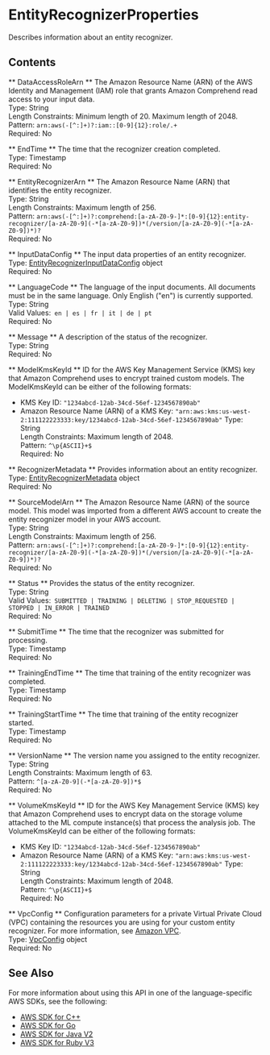 # EntityRecognizerProperties<a name="API_EntityRecognizerProperties"></a>

Describes information about an entity recognizer\.

## Contents<a name="API_EntityRecognizerProperties_Contents"></a>

 ** DataAccessRoleArn **   <a name="comprehend-Type-EntityRecognizerProperties-DataAccessRoleArn"></a>
 The Amazon Resource Name \(ARN\) of the AWS Identity and Management \(IAM\) role that grants Amazon Comprehend read access to your input data\.  
Type: String  
Length Constraints: Minimum length of 20\. Maximum length of 2048\.  
Pattern: `arn:aws(-[^:]+)?:iam::[0-9]{12}:role/.+`   
Required: No

 ** EndTime **   <a name="comprehend-Type-EntityRecognizerProperties-EndTime"></a>
The time that the recognizer creation completed\.  
Type: Timestamp  
Required: No

 ** EntityRecognizerArn **   <a name="comprehend-Type-EntityRecognizerProperties-EntityRecognizerArn"></a>
The Amazon Resource Name \(ARN\) that identifies the entity recognizer\.  
Type: String  
Length Constraints: Maximum length of 256\.  
Pattern: `arn:aws(-[^:]+)?:comprehend:[a-zA-Z0-9-]*:[0-9]{12}:entity-recognizer/[a-zA-Z0-9](-*[a-zA-Z0-9])*(/version/[a-zA-Z0-9](-*[a-zA-Z0-9])*)?`   
Required: No

 ** InputDataConfig **   <a name="comprehend-Type-EntityRecognizerProperties-InputDataConfig"></a>
The input data properties of an entity recognizer\.  
Type: [EntityRecognizerInputDataConfig](API_EntityRecognizerInputDataConfig.md) object  
Required: No

 ** LanguageCode **   <a name="comprehend-Type-EntityRecognizerProperties-LanguageCode"></a>
 The language of the input documents\. All documents must be in the same language\. Only English \("en"\) is currently supported\.  
Type: String  
Valid Values:` en | es | fr | it | de | pt`   
Required: No

 ** Message **   <a name="comprehend-Type-EntityRecognizerProperties-Message"></a>
 A description of the status of the recognizer\.  
Type: String  
Required: No

 ** ModelKmsKeyId **   <a name="comprehend-Type-EntityRecognizerProperties-ModelKmsKeyId"></a>
ID for the AWS Key Management Service \(KMS\) key that Amazon Comprehend uses to encrypt trained custom models\. The ModelKmsKeyId can be either of the following formats:   
+ KMS Key ID: `"1234abcd-12ab-34cd-56ef-1234567890ab"` 
+ Amazon Resource Name \(ARN\) of a KMS Key: `"arn:aws:kms:us-west-2:111122223333:key/1234abcd-12ab-34cd-56ef-1234567890ab"` 
Type: String  
Length Constraints: Maximum length of 2048\.  
Pattern: `^\p{ASCII}+$`   
Required: No

 ** RecognizerMetadata **   <a name="comprehend-Type-EntityRecognizerProperties-RecognizerMetadata"></a>
 Provides information about an entity recognizer\.  
Type: [EntityRecognizerMetadata](API_EntityRecognizerMetadata.md) object  
Required: No

 ** SourceModelArn **   <a name="comprehend-Type-EntityRecognizerProperties-SourceModelArn"></a>
The Amazon Resource Name \(ARN\) of the source model\. This model was imported from a different AWS account to create the entity recognizer model in your AWS account\.  
Type: String  
Length Constraints: Maximum length of 256\.  
Pattern: `arn:aws(-[^:]+)?:comprehend:[a-zA-Z0-9-]*:[0-9]{12}:entity-recognizer/[a-zA-Z0-9](-*[a-zA-Z0-9])*(/version/[a-zA-Z0-9](-*[a-zA-Z0-9])*)?`   
Required: No

 ** Status **   <a name="comprehend-Type-EntityRecognizerProperties-Status"></a>
Provides the status of the entity recognizer\.  
Type: String  
Valid Values:` SUBMITTED | TRAINING | DELETING | STOP_REQUESTED | STOPPED | IN_ERROR | TRAINED`   
Required: No

 ** SubmitTime **   <a name="comprehend-Type-EntityRecognizerProperties-SubmitTime"></a>
The time that the recognizer was submitted for processing\.  
Type: Timestamp  
Required: No

 ** TrainingEndTime **   <a name="comprehend-Type-EntityRecognizerProperties-TrainingEndTime"></a>
The time that training of the entity recognizer was completed\.  
Type: Timestamp  
Required: No

 ** TrainingStartTime **   <a name="comprehend-Type-EntityRecognizerProperties-TrainingStartTime"></a>
The time that training of the entity recognizer started\.  
Type: Timestamp  
Required: No

 ** VersionName **   <a name="comprehend-Type-EntityRecognizerProperties-VersionName"></a>
The version name you assigned to the entity recognizer\.  
Type: String  
Length Constraints: Maximum length of 63\.  
Pattern: `^[a-zA-Z0-9](-*[a-zA-Z0-9])*$`   
Required: No

 ** VolumeKmsKeyId **   <a name="comprehend-Type-EntityRecognizerProperties-VolumeKmsKeyId"></a>
ID for the AWS Key Management Service \(KMS\) key that Amazon Comprehend uses to encrypt data on the storage volume attached to the ML compute instance\(s\) that process the analysis job\. The VolumeKmsKeyId can be either of the following formats:  
+ KMS Key ID: `"1234abcd-12ab-34cd-56ef-1234567890ab"` 
+ Amazon Resource Name \(ARN\) of a KMS Key: `"arn:aws:kms:us-west-2:111122223333:key/1234abcd-12ab-34cd-56ef-1234567890ab"` 
Type: String  
Length Constraints: Maximum length of 2048\.  
Pattern: `^\p{ASCII}+$`   
Required: No

 ** VpcConfig **   <a name="comprehend-Type-EntityRecognizerProperties-VpcConfig"></a>
 Configuration parameters for a private Virtual Private Cloud \(VPC\) containing the resources you are using for your custom entity recognizer\. For more information, see [Amazon VPC](https://docs.aws.amazon.com/vpc/latest/userguide/what-is-amazon-vpc.html)\.   
Type: [VpcConfig](API_VpcConfig.md) object  
Required: No

## See Also<a name="API_EntityRecognizerProperties_SeeAlso"></a>

For more information about using this API in one of the language\-specific AWS SDKs, see the following:
+  [AWS SDK for C\+\+](https://docs.aws.amazon.com/goto/SdkForCpp/comprehend-2017-11-27/EntityRecognizerProperties) 
+  [AWS SDK for Go](https://docs.aws.amazon.com/goto/SdkForGoV1/comprehend-2017-11-27/EntityRecognizerProperties) 
+  [AWS SDK for Java V2](https://docs.aws.amazon.com/goto/SdkForJavaV2/comprehend-2017-11-27/EntityRecognizerProperties) 
+  [AWS SDK for Ruby V3](https://docs.aws.amazon.com/goto/SdkForRubyV3/comprehend-2017-11-27/EntityRecognizerProperties) 